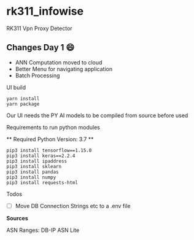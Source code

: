 # rk311_infowise

RK311 Vpn Proxy Detector

## Changes Day 1 😄

- ANN Computation moved to cloud
- Better Menu for navigating application
- Batch Processing

UI build

```
yarn install
yarn package
```

Our UI needs the PY AI models to be compiled from source before used

Requirements to run python modules

** Required Python Version: 3.7 **

```
pip3 install tensorflow==1.15.0
pip3 install keras==2.2.4
pip3 install ipaddress
pip3 install sklearn
pip3 install pandas
pip3 install numpy
pip3 install requests-html
```

Todos

- [ ] Move DB Connection Strings etc to a .env file




**Sources**

ASN Ranges: DB-IP ASN Lite
